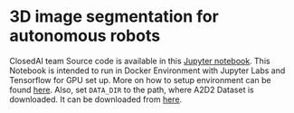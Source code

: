 # 3D image segmentation for autonomous robots
ClosedAI team
Source code is available in this [Jupyter notebook](EfficientNetComparisonClosed_AI.ipynb). 
This Notebook is intended to run in Docker Environment with Jupyter Labs and Tensorflow for GPU set up. More on how to setup environment can be found [here](https://youtu.be/YozfiLI1ogY). 
Also, set `DATA_DIR` to the path, where A2D2 Dataset is downloaded. It can be downloaded from [here](https://www.a2d2.audi/a2d2/en/download.html).
